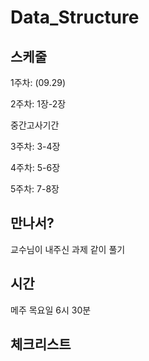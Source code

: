 # Data_Structure

## 스케줄

1주차: (09.29)

2주차: 1장-2장

중간고사기간

3주차: 3-4장

4주차: 5-6장

5주차: 7-8장

## 만나서?

교수님이 내주신 과제 같이 풀기

## 시간
메주 목요일 6시 30분

## 체크리스트
